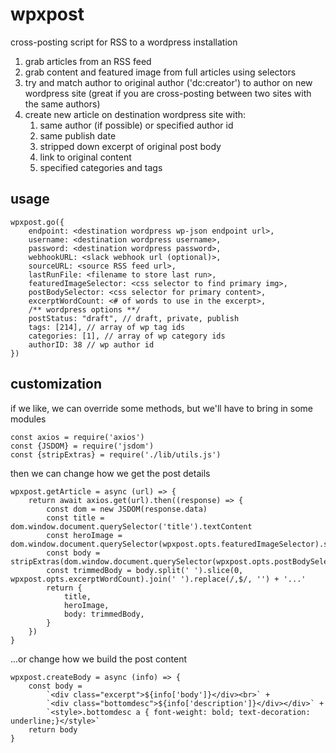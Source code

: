 # wpxpost

cross-posting script for RSS to a wordpress installation

1) grab articles from an RSS feed
2) grab content and featured image from full articles using selectors
3) try and match author to original author ('dc:creator') to author on new wordpress site (great if you are cross-posting between two sites with the same authors)
4) create new article on destination wordpress site with:
   1) same author (if possible) or specified author id
   2) same publish date
   3) stripped down excerpt of original post body
   4) link to original content
   5) specified categories and tags

## usage

```
wpxpost.go({
    endpoint: <destination wordpress wp-json endpoint url>,
    username: <destination wordpress username>,
    password: <destination wordpress password>,
    webhookURL: <slack webhook url (optional)>,
    sourceURL: <source RSS feed url>,
    lastRunFile: <filename to store last run>,
    featuredImageSelector: <css selector to find primary img>,
    postBodySelector: <css selector for primary content>,
    excerptWordCount: <# of words to use in the excerpt>,
    /** wordpress options **/
    postStatus: "draft", // draft, private, publish
    tags: [214], // array of wp tag ids
    categories: [1], // array of wp category ids
    authorID: 38 // wp author id
})
```

## customization
if we like, we can override some methods, but we'll have to bring in some modules
```
const axios = require('axios')
const {JSDOM} = require('jsdom')
const {stripExtras} = require('./lib/utils.js')
```


then we can change how we get the post details
```
wpxpost.getArticle = async (url) => {
    return await axios.get(url).then((response) => {
        const dom = new JSDOM(response.data)
        const title = dom.window.document.querySelector('title').textContent
        const heroImage = dom.window.document.querySelector(wpxpost.opts.featuredImageSelector).src
        const body = stripExtras(dom.window.document.querySelector(wpxpost.opts.postBodySelector).innerHTML)
        const trimmedBody = body.split(' ').slice(0, wpxpost.opts.excerptWordCount).join(' ').replace(/,$/, '') + '...'
        return {
            title,
            heroImage,
            body: trimmedBody,
        }
    })
}
```
...or change how we build the post content
```
wpxpost.createBody = async (info) => {
    const body =
        `<div class="excerpt">${info['body']}</div><br>` +
        `<div class="bottomdesc">${info['description']}</div></div>` +
        `<style>.bottomdesc a { font-weight: bold; text-decoration: underline;}</style>`
    return body
}
```
